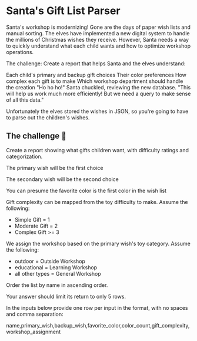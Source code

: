 # Santa's Gift List Parser
Santa's workshop is modernizing! Gone are the days of paper wish lists and manual sorting. The elves have implemented a new digital system to handle the millions of Christmas wishes they receive. However, Santa needs a way to quickly understand what each child wants and how to optimize workshop operations.

The challenge: Create a report that helps Santa and the elves understand:

Each child's primary and backup gift choices
Their color preferences
How complex each gift is to make
Which workshop department should handle the creation
"Ho ho ho!" Santa chuckled, reviewing the new database. "This will help us work much more efficiently! But we need a query to make sense of all this data."

Unfortunately the elves stored the wishes in JSON, so you're going to have to parse out the children's wishes.

## The challenge 🎁
Create a report showing what gifts children want, with difficulty ratings and categorization.

The primary wish will be the first choice

The secondary wish will be the second choice

You can presume the favorite color is the first color in the wish list

Gift complexity can be mapped from the toy difficulty to make. Assume the following:
* Simple Gift = 1
* Moderate Gift = 2
* Complex Gift >= 3

We assign the workshop based on the primary wish's toy category. Assume the following:
* outdoor = Outside Workshop
* educational = Learning Workshop
* all other types = General Workshop

Order the list by name in ascending order.

Your answer should limit its return to only 5 rows.

In the inputs below provide one row per input in the format, with no spaces and comma separation:

name,primary_wish,backup_wish,favorite_color,color_count,gift_complexity,workshop_assignment